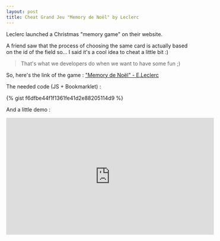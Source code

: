 ```yaml
---
layout: post
title: Cheat Grand Jeu "Memory de Noël" by Leclerc
---
```


Leclerc launched a Christmas "memory game" on their website. 

A friend saw that the process of choosing the same card is actually based on the id of the field so... I said it's a cool idea to cheat a little bit :)

> That's what we developers do when we want to have some fun ;)

So, here's the link of the game : ["Memory de Noël" - E.Leclerc](http://www.memorydenoel.fr) 

The needed code (JS + Bookmarklet) : 

{% gist f6dfbe44f1f1361fe41d2e88205114d9 %}

And a little demo : 

<iframe width="560" height="315" src="https://www.youtube.com/embed/9WRfC5laXaM" frameborder="0" allowfullscreen></iframe>
